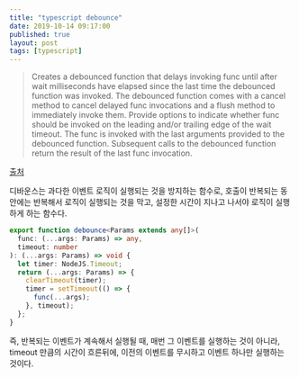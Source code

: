 ```yaml
---
title: "typescript debounce"
date: 2019-10-14 09:17:00
published: true
layout: post
tags: [typescript]
---
```


> Creates a debounced function that delays invoking func until after wait milliseconds have elapsed since the last time the debounced function was invoked. The debounced function comes with a cancel method to cancel delayed func invocations and a flush method to immediately invoke them. Provide options to indicate whether func should be invoked on the leading and/or trailing edge of the wait timeout. The func is invoked with the last arguments provided to the debounced function. Subsequent calls to the debounced function return the result of the last func invocation.

[출처](https://lodash.com/docs/4.17.15#debounce)

디바운스는 과다한 이벤트 로직이 실행되는 것을 방지하는 함수로, 호출이 반복되는 동안에는 반복해서 로직이 실행되는 것을 막고, 설정한 시간이 지나고 나서야 로직이 실행하게 하는 함수다. 


```typescript
export function debounce<Params extends any[]>(
  func: (...args: Params) => any,
  timeout: number
): (...args: Params) => void {
  let timer: NodeJS.Timeout;
  return (...args: Params) => {
    clearTimeout(timer);
    timer = setTimeout(() => {
      func(...args);
    }, timeout);
  };
}
```

즉, 반복되는 이벤트가 계속해서 실행될 때, 매번 그 이벤트를 실행하는 것이 아니라, timeout 만큼의 시간이 흐른뒤에, 이전의 이벤트를 무시하고 이벤트 하나만 실행하는 것이다.
